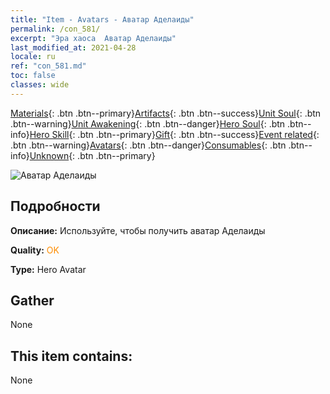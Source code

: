 ```yaml
---
title: "Item - Avatars - Аватар Аделаиды"
permalink: /con_581/
excerpt: "Эра хаоса  Аватар Аделаиды"
last_modified_at: 2021-04-28
locale: ru
ref: "con_581.md"
toc: false
classes: wide
---
```

 [Materials](/ItemsRU/){: .btn .btn--primary}[Artifacts](/ItemsRU/Artifacts/){: .btn .btn--success}[Unit Soul](/ItemsRU/UnitSoul/){: .btn .btn--warning}[Unit Awakening](/ItemsRU/UnitAwakening/){: .btn .btn--danger}[Hero Soul](/ItemsRU/HeroSoul/){: .btn .btn--info}[Hero Skill](/ItemsRU/HeroSkill/){: .btn .btn--primary}[Gift](/ItemsRU/Gift/){: .btn .btn--success}[Event related](/ItemsRU/Events/){: .btn .btn--warning}[Avatars](/ItemsRU/Avatars/){: .btn .btn--danger}[Consumables](/ItemsRU/Consumables/){: .btn .btn--info}[Unknown](/ItemsRU/Unknown/){: .btn .btn--primary}

 ![Аватар Аделаиды](/images/h/h_Adelaide1.jpg)

## Подробности
 **Описание:** Используйте, чтобы получить аватар Аделаиды

 **Quality:** <span style="color: #FF8C00">OK</span>

 **Type:** Hero Avatar

## Gather

  None

## This item contains:

  None

